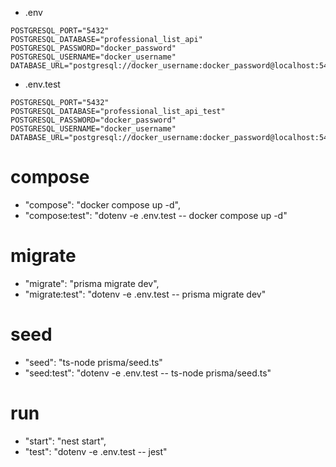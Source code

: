 - .env

```shell
POSTGRESQL_PORT="5432"
POSTGRESQL_DATABASE="professional_list_api"
POSTGRESQL_PASSWORD="docker_password"
POSTGRESQL_USERNAME="docker_username"
DATABASE_URL="postgresql://docker_username:docker_password@localhost:5432/professional_list_api"
```

- .env.test

```shell
POSTGRESQL_PORT="5432"
POSTGRESQL_DATABASE="professional_list_api_test"
POSTGRESQL_PASSWORD="docker_password"
POSTGRESQL_USERNAME="docker_username"
DATABASE_URL="postgresql://docker_username:docker_password@localhost:5432/professional_list_api_test"
```

# compose

- "compose": "docker compose up -d",
- "compose:test": "dotenv -e .env.test -- docker compose up -d"

# migrate

- "migrate": "prisma migrate dev",
- "migrate:test": "dotenv -e .env.test -- prisma migrate dev"

# seed

- "seed": "ts-node prisma/seed.ts"
- "seed:test": "dotenv -e .env.test -- ts-node prisma/seed.ts"

# run

- "start": "nest start",
- "test": "dotenv -e .env.test -- jest"
